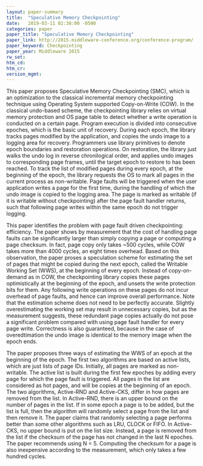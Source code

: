```yaml
---
layout: paper-summary
title:  "Speculative Memory Checkpointing"
date:   2019-03-11 02:38:00 -0500
categories: paper
paper_title: "Speculative Memory Checkpointing"
paper_link: http://2015.middleware-conference.org/conference-program/
paper_keyword: Checkpointing
paper_year: Middleware 2015
rw_set: 
htm_cd: 
htm_cr: 
version_mgmt: 
---
```


This paper proposes Speculative Memory Checkpointing (SMC), which is an optimization to the classical incremental memory 
checkpointing technique using Operating System supported Copy-on-Write (COW). In the classical undo-based scheme, the 
checkpointing library relies on virtual memory protection and OS page table to detect whether a write operation is conducted 
on a certain page. Program execution is divided into consecutive epoches, which is the basic unit of recovery. During each 
epoch, the library tracks pages modified by the application, and copies the undo image to a logging area for recovery. 
Programmers use library primitives to denote epoch boundaries and restoration operations. On restoration, the library just
walks the undo log in reverse chronilogical order, and applies undo images to corresponding page frames, until the target 
epoch to restore to has been reached. To track the list of modified pages during every epoch, at the beginning of the epoch,
the library requests the OS to mark all pages in the current process as non-writable. Page faults will be triggered when
the user application writes a page for the first time, during the handling of which the undo image is copied to the 
logging area. The page is marked as writable (if it is writable without checkpointing) after the page fault handler returns,
such that following page writes within the same epoch do not trigger logging.

This paper identifies the problem with page fault driven checkpointing: efficiency. The paper shows by measurement that 
the cost of handling page faults can be significantly larger than simply copying a page or computing a page checksum. 
In fact, page copy only takes ~500 cycles, while COW takes more than 4000 cycles, an eight times overhead. Based on this
observation, the paper proses a speculation scheme for estimating the set of pages that might be copied during the next
epoch, called the Writable Working Set (WWS), at the beginning of every epoch. Instead of copy-on-demand as in COW, the 
checkpointing library copies these pages optimistically at the beginning of the epoch, and unsets the write protection bits
for them. Any following write operations on these pages do not incur overhead of page faults, and hence can improve overall
performance. Note that the estimation scheme does not need to be perfectly accurate. Slightly overestimating the working set
may result in unnecessary copies, but as the measurement suggests, these redundant page copies actually do not pose a 
significant problem compared with using page fault handler for every page write. Correctness is also guaranteed, because 
in the case of overedtimation the undo image is identical to the memory image when the epoch ends.

The paper proposes three ways of estimating the WWS of an epoch at the beginning of the epoch. The first two algorithms 
are based on active lists, which are just lists of page IDs. Initially, all pages are marked as non-writable. The active 
list is built during the first few epoches by adding every page for which the page fault is triggered. All pages in the 
list are considered as hot pages, and will be copies at the beginning of an epoch. The two algorithms, Active-RND and 
Active-CKS, differ in how pages are removed from the list. In Active-RND, there is an upper bound on the number of pages 
in the list. If in some epoch a page is to be added, but the list is full, then the algorithm will randomly select a page
from the list and then remove it. The paper claims that randomly selecting a page performs better than some other algorithms
such as LRU, CLOCK or FIFO. In Active-CKS, no upper bound is put on the list size. Instead, a page is removed from the 
list if the checksum of the page has not changed in the last N epoches. The paper recommends using N = 5. Computing the 
checksum for a page is also inexpensive according to the measurement, which only takes a few hundred cycles. 